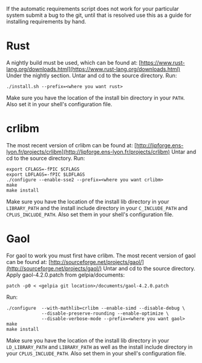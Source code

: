 If the automatic requirements script does not work for your particular
system submit a bug to the git, until that is resolved use this as a
guide for installing requirements by hand.


# Rust
A nightly build must be used, which can be found at:
  [https://www.rust-lang.org/downloads.html](https://www.rust-lang.org/downloads.html)
Under the nightly section.
Untar and cd to the source directory.
Run:

    ./install.sh --prefix=<where you want rust>

Make sure you have the location of the install bin directory in your `PATH`.
Also set it in your shell's configuration file.


# crlibm
The most recent version of crlibm can be found at:
[http://lipforge.ens-lyon.fr/projects/crlibm](http://lipforge.ens-lyon.fr/projects/crlibm)
Untar and cd to the source directory.
Run:

    export CFLAGS=-fPIC $CFLAGS
    export LDFLAGS=-fPIC $LDFLAGS
    ./configure --enable-sse2 --prefix=<where you want crlibm>
    make
    make install

Make sure you have the location of the install lib directory in your `LIBRARY_PATH` and 
the install include directory in your `C_INCLUDE_PATH` and `CPLUS_INCLUDE_PATH`.
Also set them in your shell's configuration file.


# Gaol
For gaol to work you must first have crlibm.
The most recent version of gaol can be found at:
[http://sourceforge.net/projects/gaol/](http://sourceforge.net/projects/gaol/)
Untar and cd to the source directory.
Apply gaol-4.2.0.patch from gelpia/documents:

    patch -p0 < <gelpia git location>/documents/gaol-4.2.0.patch

Run:

    ./configure  --with-mathlib=crlibm --enable-simd --disable-debug \
                 --disable-preserve-rounding --enable-optimize \
                 --disable-verbose-mode --prefix=<where you want gaol>
    make
    make install

Make sure you have the location of the install lib directory in
your `LD_LIBRARY_PATH` and `LIBRARY_PATH` as well as the install
include directory in your `CPLUS_INCLUDE_PATH`.
Also set them in your shell's configuration file.

